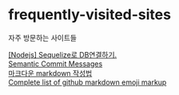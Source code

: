 # frequently-visited-sites
자주 방문하는 사이트들

[[Nodejs] Sequelize로 DB연결하기.](https://alencion.tistory.com/48)  
[Semantic Commit Messages](https://gist.github.com/joshbuchea/6f47e86d2510bce28f8e7f42ae84c716)  
[마크다운 markdown 작성법](https://gist.github.com/ihoneymon/652be052a0727ad59601)  
[Complete list of github markdown emoji markup](https://gist.github.com/rxaviers/7360908)  
